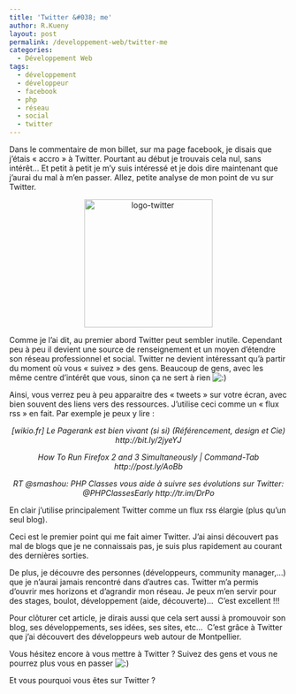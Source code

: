 ```yaml
---
title: 'Twitter &#038; me'
author: R.Kueny
layout: post
permalink: /developpement-web/twitter-me
categories:
  - Développement Web
tags:
  - développement
  - développeur
  - facebook
  - php
  - réseau
  - social
  - twitter
---
```

Dans le commentaire de mon billet, sur ma page facebook, je disais que j&rsquo;étais &laquo;&nbsp;accro&nbsp;&raquo; à Twitter. Pourtant au début je trouvais cela nul, sans intérêt&#8230; Et petit à petit je m&rsquo;y suis intéressé et je dois dire maintenant que j&rsquo;aurai du mal à m&rsquo;en passer. Allez, petite analyse de mon point de vu sur Twitter.

<p style="text-align: center;">
  <img class="size-full wp-image-629 aligncenter" title="logo-twitter" src="http://rkueny.fr/wp-content/uploads/2009/10/4801d_twitter-logo-post.jpg" alt="logo-twitter" width="232" height="232" />
</p>

<p style="text-align: left;">
  <!--more-->
</p>

<p style="text-align: left;">
  Comme je l&rsquo;ai dit, au premier abord Twitter peut sembler inutile. Cependant peu à peu il devient une source de renseignement et un moyen d&rsquo;étendre son réseau professionnel et social. Twitter ne devient intéressant qu&rsquo;à partir du moment où vous &laquo;&nbsp;suivez&nbsp;&raquo; des gens. Beaucoup de gens, avec les même centre d&rsquo;intérêt que vous, sinon ça ne sert à rien <img src="http://rkueny.fr/wp-includes/images/smilies/icon_smile.gif" alt=":)" class="wp-smiley" />
</p>

<p style="text-align: left;">
  Ainsi, vous verrez peu à peu apparaitre des &laquo;&nbsp;tweets&nbsp;&raquo; sur votre écran, avec bien souvent des liens vers des ressources. J&rsquo;utilise ceci comme un &laquo;&nbsp;flux rss&nbsp;&raquo; en fait. Par exemple je peux y lire :
</p>

<p style="text-align: center;">
  <em>[wikio.fr] Le Pagerank est bien vivant (si si) (Référencement, design et Cie) http://bit.ly/2jyeYJ</em>
</p>

<p style="text-align: center;">
  <em>How To Run Firefox 2 and 3 Simultaneously | Command-Tab http://post.ly/AoBb</em>
</p>

<p style="text-align: center;">
  <em>RT @smashou: PHP Classes vous aide à suivre ses évolutions sur Twitter: @PHPClassesEarly http://tr.im/DrPo</em>
</p>

<p style="text-align: left;">
  En clair j&rsquo;utilise principalement Twitter comme un flux rss élargie (plus qu&rsquo;un seul blog).
</p>

<p style="text-align: left;">
  Ceci est le premier point qui me fait aimer Twitter. J&rsquo;ai ainsi découvert pas mal de blogs que je ne connaissais pas, je suis plus rapidement au courant des dernières sorties.
</p>

De plus, je découvre des personnes (développeurs, community manager,&#8230;) que je n&rsquo;aurai jamais rencontré dans d&rsquo;autres cas. Twitter m&rsquo;a permis d&rsquo;ouvrir mes horizons et d&rsquo;agrandir mon réseau. Je peux m&rsquo;en servir pour des stages, boulot, développement (aide, découverte)&#8230;  C&rsquo;est excellent !!!

<p style="text-align: left;">
  Pour clôturer cet article, je dirais aussi que cela sert aussi à promouvoir son blog, ses développements, ses idées, ses sites, etc&#8230;  C&rsquo;est grâce à Twitter que j&rsquo;ai découvert des développeurs web autour de Montpellier.
</p>

Vous hésitez encore à vous mettre à Twitter ? Suivez des gens et vous ne pourrez plus vous en passer <img src="http://rkueny.fr/wp-includes/images/smilies/icon_smile.gif" alt=":)" class="wp-smiley" />

Et vous pourquoi vous êtes sur Twitter ?